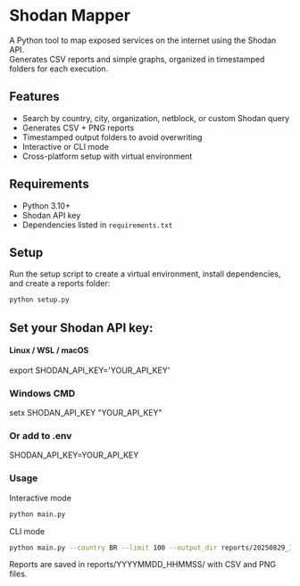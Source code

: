 # Shodan Mapper

A Python tool to map exposed services on the internet using the Shodan API.  
Generates CSV reports and simple graphs, organized in timestamped folders for each execution.

## Features

- Search by country, city, organization, netblock, or custom Shodan query
- Generates CSV + PNG reports
- Timestamped output folders to avoid overwriting
- Interactive or CLI mode
- Cross-platform setup with virtual environment

## Requirements

- Python 3.10+
- Shodan API key
- Dependencies listed in `requirements.txt`

## Setup

Run the setup script to create a virtual environment, install dependencies, and create a reports folder:

```bash
python setup.py
````


## Set your Shodan API key:

#### Linux / WSL / macOS
export SHODAN_API_KEY='YOUR_API_KEY'

### Windows CMD
setx SHODAN_API_KEY "YOUR_API_KEY"

### Or add to .env
SHODAN_API_KEY=YOUR_API_KEY

### Usage
Interactive mode
```bash
python main.py
```

CLI mode
```bash
python main.py --country BR --limit 100 --output_dir reports/20250829_103015
```


Reports are saved in reports/YYYYMMDD_HHMMSS/ with CSV and PNG files.
